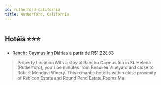 ```yaml
---
id: rutherford-california
title: Rutherford, Califórnia
---
```


<center><img src="https://assets.cosmos-data.com/14/45026bb05fa9a0b3bf7583d55bd2b793/1096322.jpg" alt="" /></center>


## Hotéis ⭐️⭐️⭐️

-    [Rancho Caymus Inn](https://www.hurb.com/aud/https://www.hurb.com/hoteis/rutherford/rancho-caymus-inn-JNP-JP260408?cmp=18055) Diárias a partir de R$1,228.53
   > Property Location With a stay at Rancho Caymus Inn in St. Helena (Rutherford), you&apos;ll be minutes from Beaulieu Vineyard and close to Robert Mondavi Winery. This romantic hotel is within close proximity of Rubicon Estate and Round Pond Estate.Rooms Ma
